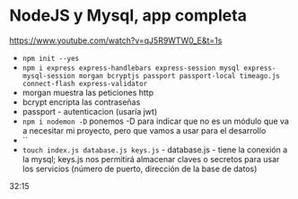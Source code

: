 # NodeJS y Mysql, app completa

<https://www.youtube.com/watch?v=qJ5R9WTW0_E&t=1s>

- `npm init --yes`
- `npm i express express-handlebars express-session mysql express-mysql-session morgan bcryptjs passport passport-local timeago.js connect-flash express-validator`
- morgan muestra las peticiones http
- bcrypt encripta las contraseñas
- passport - autenticacion (usaría jwt)
- `npm i nodemon -D` ponemos -D para indicar que no es un módulo que va a necesitar mi proyecto, pero que vamos a usar para el desarrollo
- ``
- `touch index.js database.js keys.js` - database.js - tiene la conexión a la mysql; keys.js nos permitirá almacenar claves o secretos para usar los servicios (número de puerto, dirección de la base de datos)

32:15